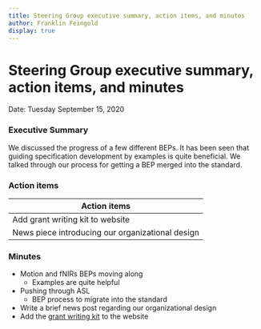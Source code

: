 ```yaml
---
title: Steering Group executive summary, action items, and minutes
author: Franklin Feingold
display: true
---
```


# Steering Group executive summary, action items, and minutes

Date: Tuesday September 15, 2020

<!--more-->

### Executive Summary

We discussed the progress of a few different BEPs. It has been seen that guiding specification development by examples is quite beneficial. We talked through our process for getting a BEP merged into the standard.

### Action items

| Action items |
| -------- |
| Add grant writing kit to website    |
| News piece introducing our organizational design |

### Minutes

- Motion and fNIRs BEPs moving along
  - Examples are quite helpful
- Pushing through ASL
  - BEP process to migrate into the standard
- Write a brief news post regarding our organizational design
- Add the [grant writing kit](https://docs.google.com/document/d/1Q7JTOvUqt05YQfnbvGoP1SZQy_CGkNEVcsVZeS4D5_o/edit#) to the website
